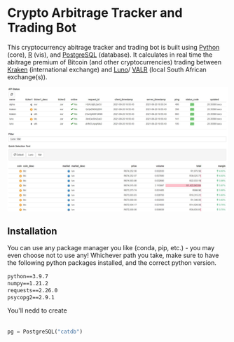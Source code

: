 # Crypto Arbitrage Tracker and Trading Bot

This cryptocurrency abitrage tracker and trading bot is built using [Python](https://www.python.org/) (core), [R](https://www.r-project.org/) (vis), and [PostgreSQL](https://www.postgresql.org/) (database). It calculates in real time the abitrage premium of Bitcoin (and other cryptocurrencies) trading between [Kraken](https://www.kraken.com/) (international exchange) and [Luno](https://www.luno.com/)/ [VALR](https://www.valr.com/) (local South African exchange(s)).

<p align="center">
  <img src="assets/splash.JPG"/>
</p>

## Installation

You can use any package manager you like (conda, pip, etc.) - you may even choose not to use any! Whichever path you take, make sure to have the following python packages installed, and the correct python version.

```
python==3.9.7
numpy==1.21.2
requests==2.26.0
psycopg2==2.9.1
```

You'll nedd to create 

```python

pg = PostgreSQL("catdb")
    
```